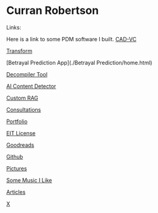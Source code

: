 # Curran Robertson

Links: 

Here is a link to some PDM software I built.
[CAD-VC](https://cad-vc.org/)

[Transform](./transform/home.html)

[Betrayal Prediction App](./Betrayal Prediction/home.html)

[Decompiler Tool](./Decompiler/home.html)

[AI Content Detector](./AIDetector/home.html)

[Custom RAG](./RAG/home.html)

[Consultations](https://fieldsengineeringconsultants.com/)

[Portfolio](https://drive.google.com/drive/folders/18Ntjcdg_oRFSatfBP3WWHiAzXN1ULbTe)

[EIT License](https://www.credly.com/badges/e17a3ec1-3c2e-408d-8bba-ba95702b791a/public_url)

[Goodreads](https://www.goodreads.com/user/show/155291490-curran-robertson)

[Github](https://github.com/curranjrobertson)

[Pictures](./images/images.html)

[Some Music I Like](https://www.youtube.com/playlist?list=PLio_a_XmxIqhenMyAxvFjCKbN6LyoQb9A)

[Articles](./blog/homepage.html)

[X](https://x.com/curranR5480)
